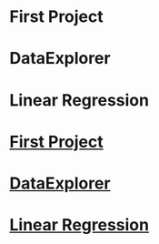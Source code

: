# First Project

# DataExplorer

# Linear Regression

# [First Project](https://github.com/Beck049/R_basics/tree/main/week2/First_Project)

# [DataExplorer](https://github.com/Beck049/R_basics/tree/main/week2/DataExplorer)

# [Linear Regression](https://github.com/Beck049/R_basics/tree/main/week2/Linear_Regression)
